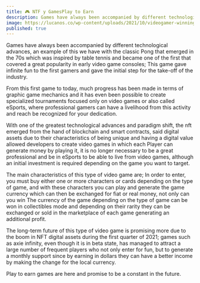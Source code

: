 ```yaml
---
title: 🎮 NTF y GamesPlay to Earn
description: Games have always been accompanied by different technological advances, an example of this we have with the classic Pong that emerged in the 70s which was inspired by table tennis and became one of the first that covered a great popularity in early video game consoles; This game gave infinite fun to the first gamers and gave the initial step for the take-off of the industry.
image: https://lucanos.co/wp-content/uploads/2021/10/videogamer-winning-first-person-shooter-tournament-using-rgb-keyboard-and-professional-headphones-pro-player-man-talking-with-other-players-online-for-game-competition-on-powerful-computer-1536x864.jpg
published: true
---
```

Games have always been accompanied by different technological advances, an example of this we have with the classic Pong that emerged in the 70s which was inspired by table tennis and became one of the first that covered a great popularity in early video game consoles; This game gave infinite fun to the first gamers and gave the initial step for the take-off of the industry.

From this first game to today, much progress has been made in terms of graphic game mechanics and it has even been possible to create specialized tournaments focused only on video games or also called eSports, where professional gamers can have a livelihood from this activity and reach be recognized for your dedication.

With one of the greatest technological advances and paradigm shift, the nft emerged from the hand of blockchain and smart contracts, said digital assets due to their characteristics of being unique and having a digital value allowed developers to create video games in which each Player can generate money by playing it, it is no longer necessary to be a great professional and be in eSports to be able to live from video games, although an initial investment is required depending on the game you want to target.

The main characteristics of this type of video game are; In order to enter, you must buy either one or more characters or cards depending on the type of game, and with these characters you can play and generate the game currency which can then be exchanged for fiat or real money, not only can you win The currency of the game depending on the type of game can be won in collectibles mode and depending on their rarity they can be exchanged or sold in the marketplace of each game generating an additional profit.

The long-term future of this type of video game is promising more due to the boom in NFT digital assets during the first quarter of 2021; games such as axie infinity, even though it is in beta state, has managed to attract a large number of frequent players who not only enter for fun, but to generate a monthly support since by earning in dollars they can have a better income by making the change for the local currency.

Play to earn games are here and promise to be a constant in the future.
